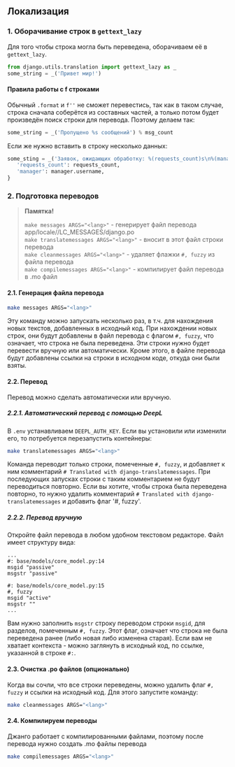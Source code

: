 ## Локализация

### 1. Оборачивание строк в `gettext_lazy`
Для того чтобы строка могла быть переведена, оборачиваем её в `gettext_lazy`.

```python
from django.utils.translation import gettext_lazy as _
some_string = _('Привет мир!')
```
#### Правила работы с f строками
Обычный `.format` и `f''` не сможет перевестись, так как в таком случае, строка сначала соберётся из составных частей, а только потом будет произведён поиск строки для перевода.
Поэтому делаем так:
```python
some_string = _('Пропущено %s сообщений') % msg_count
```
Если же нужно вставить в строку несколько данных:
```python
some_sting = _('Заявок, ожидающих обработку: %(requests_count)s\n%(manager)s обрати внимание!') % {
   'requests_count': requests_count,
   'manager': manager.username,
}
```

### 2. Подготовка переводов

> **Памятка!**
>
> `make messages ARGS="<lang>"` - генерирует файл перевода app/locale/<lang>/LC_MESSAGES/django.po<br>
> `make translatemessages ARGS="<lang>"` - вносит в этот файл строки перевода<br>
> `make cleanmessages ARGS="<lang>"` - удаляет флажки `#, fuzzy` из файла перевода<br>
> `make compilemessages ARGS="<lang>"` - компилирует файл перевода в .mo файл<br>

#### 2.1. Генерация файла перевода

```bash
make messages ARGS="<lang>"
```
Эту команду можно запускать несколько раз, в т.ч. для нахождения
новых текстов, добавленных в исходный код. При нахождении новых строк,
они будут добавлены в файл перевода с флагом `#, fuzzy`, что означает,
что строка не была переведена. Эти строки нужно будет перевести
вручную или автоматически. Кроме этого, в файле перевода будут добавлены
ссылки на строки в исходном коде, откуда они были взяты.

#### 2.2. Перевод

Перевод можно сделать автоматически или вручную.

##### 2.2.1. Автоматический перевод с помощью DeepL
В `.env` устанавливаем `DEEPL_AUTH_KEY`. Если вы установили или изменили его,
то потребуется перезапустить контейнеры:
```bash
make translatemessages ARGS="<lang>"
```
Команда переводит только строки, помеченные `#, fuzzy`, и добавляет
к ним комментарий `# Translated with django-translatemessages`.
При последующих запусках строки с таким комментарием не будут переводиться повторно.
Если вы хотите, чтобы строка была переведена повторно, то нужно удалить
комментарий `# Translated with django-translatemessages` и добавить флаг '#, fuzzy'.

##### 2.2.2. Перевод вручную

Откройте файл перевода в любом удобном текстовом редакторе.
Файл имеет структуру вида:
```aiignore
...
#: base/models/core_model.py:14
msgid "passive"
msgstr "passive"

#: base/models/core_model.py:15
#, fuzzy
msgid "active"
msgstr ""
...
```

Вам нужно заполнить `msgstr` строку переводом строки `msgid`, для разделов,
помеченным `#, fuzzy`. Этот флаг, означает что строка не была переведена ранее
(либо новая либо изменена старая). Если вам не хватает контекста - можно
заглянуть в исходный код, по ссылке, указанной в строке `#:`.

#### 2.3. Очистка .po файлов (опционально)

Когда вы сочли, что все строки переведены, можно удалить флаг `#, fuzzy` и
ссылки на исходный код. Для этого запустите команду:
```bash
make cleanmessages ARGS="<lang>"
```

#### 2.4. Компилируем переводы
Джанго работает с компилированными файлами, поэтому после перевода
нужно создать .mo файлы перевода
```bash
make compilemessages ARGS="<lang>"
```
